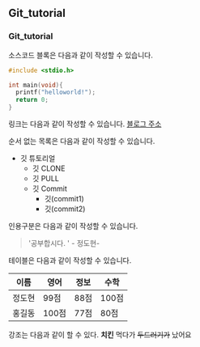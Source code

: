 
##  Git_tutorial
### Git_tutorial

소스코드 블록은 다음과 같이 작성할 수 있습니다.

``` c
#include <stdio.h>

int main(void){
  printf("helloworld!");
  return 0;
}
```

링크는 다음과 같이 작성할 수 있습니다.
[블로그 주소](http://www.naver.com)

순서 없는 목록은 다음과 같이 작성할 수 있습니다.

* 깃 튜토리얼
  * 깃 CLONE
  * 깃 PULL
  * 깃 Commit
    * 깃(commit1)
    * 깃(commit2)

인용구분은 다음과 같이 작성할 수 있습니다.
> '공부합시다. ' - 정도현-

테이블은 다음과 같이 작성할 수 있습니다.

이름|영어|정보|수학
---|---|---|---|
정도현|99점|88점|100점|
홍길동|100점|77점|80점|

강조는 다음과 같이 할 수 있다.
**치킨** 먹다가 ~~두드러기가~~ 났어요
